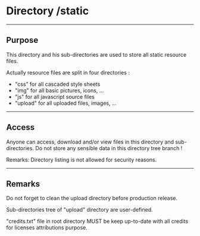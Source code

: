# Directory /static

---
## Purpose

This directory and his sub-directories are used to store all static resource files.

Actually resource files are split in four directories :

+ "css" for all cascaded style sheets
+ "img" for all basic pictures, icons, ...
+ "js" for all javascript source files
+ "upload" for all uploaded files, images, ...

---
## Access

Anyone can access, download and/or view files in this directory and sub-directories.
Do not store any sensible data in this directory tree branch !

Remarks: Directory listing is not allowed for security reasons.

---
## Remarks

Do not forget to clean the upload directory before production release.

Sub-directories tree of "upload" directory are user-defined.

"credits.txt" file in root directory MUST be keep up-to-date with all credits for licenses attributions purpose.